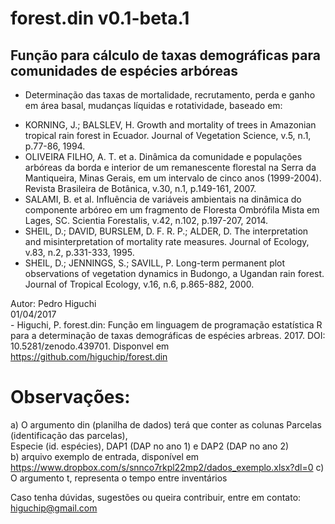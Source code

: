 # forest.din v0.1-beta.1

## Função para cálculo de taxas demográficas para comunidades de espécies arbóreas                       

* Determinação das taxas de mortalidade, recrutamento, perda e ganho em área basal, mudanças líquidas e rotatividade,
baseado em:

- KORNING, J.; BALSLEV, H. Growth and mortality of trees in Amazonian tropical rain forest in Ecuador. Journal of Vegetation Science,
v.5, n.1, p.77-86, 1994.
- OLIVEIRA FILHO, A. T. et a. Dinâmica da comunidade e populações arbóreas da borda e interior de um remanescente 
florestal na Serra da Mantiqueira, Minas Gerais, em um intervalo de cinco anos (1999-2004). 
Revista Brasileira de Botânica, v.30, n.1, p.149-161, 2007.
- SALAMI, B. et al. Influência de variáveis ambientais na dinâmica do componente arbóreo em um fragmento de Floresta
Ombrófila Mista em Lages, SC. Scientia Forestalis, v.42, n.102, p.197-207, 2014.
- SHEIL, D.; DAVID, BURSLEM, D. F. R. P.; ALDER, D. The interpretation and misinterpretation of mortality rate measures. Journal of Ecology, v.83, n.2, p.331-333, 1995.
- SHEIL, D.; JENNINGS, S.; SAVILL, P. Long-term permanent plot observations of vegetation dynamics in Budongo, a Ugandan rain forest. Journal of Tropical Ecology, v.16, n.6, p.865-882, 2000.


 Autor:  Pedro Higuchi                                   
 01/04/2017											                        
														                            - Higuchi, P. forest.din: Função em linguagem de programação estatística R para a determinação de taxas demográficas de espécies arbreas. 2017. DOI: 10.5281/zenodo.439701. Disponvel em https://github.com/higuchip/forest.din

														                              
# Observações:											                      
 a) O argumento din (planilha de dados) terá que conter as colunas Parcelas (identificação das parcelas),		    
 Especie (id. espécies), DAP1 (DAP no ano 1) e  DAP2 (DAP no ano 2)                                   
 b) arquivo exemplo de entrada, disponível em https://www.dropbox.com/s/snnco7rkpl22mp2/dados_exemplo.xlsx?dl=0
 c) O argumento t, representa o tempo entre inventários  		     

Caso tenha dúvidas, sugestões ou queira contribuir, entre em contato: higuchip@gmail.com

